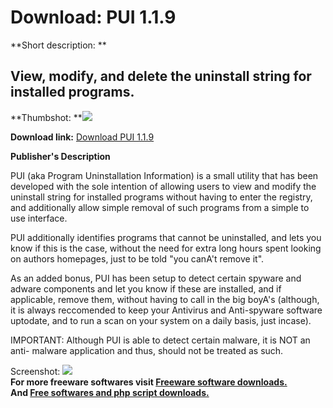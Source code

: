 # Download: PUI 1.1.9

**Short description: **

## View, modify, and delete the uninstall string for installed programs.

  
**Thumbshot: **![](http://www.freewarefiles.com/screenshot/pui_md.gif)   
  
**Download link:** [Download PUI 1.1.9](http://freesoftwares.boysofts.com/PUI_program_14715.html)  
  

**Publisher's Description**  
  

PUI (aka Program Uninstallation Information) is a small utility that has been
developed with the sole intention of allowing users to view and modify the
uninstall string for installed programs without having to enter the registry,
and additionally allow simple removal of such programs from a simple to use
interface.

PUI additionally identifies programs that cannot be uninstalled, and lets you
know if this is the case, without the need for extra long hours spent looking
on authors homepages, just to be told "you canA't remove it".

As an added bonus, PUI has been setup to detect certain spyware and adware
components and let you know if these are installed, and if applicable, remove
them, without having to call in the big boyA's (although, it is always
reccomended to keep your Antivirus and Anti-spyware software uptodate, and to
run a scan on your system on a daily basis, just incase).

IMPORTANT: Although PUI is able to detect certain malware, it is NOT an anti-
malware application and thus, should not be treated as such.

  
  
Screenshot: ![](http://www.freewarefiles.com/screenshot/pui.gif)  
**For more freeware softwares visit [Freeware software downloads.](http://freesoftwares.boysofts.com/)**   
**And [Free softwares and php script downloads.](http://www.boysofts.com/)**

